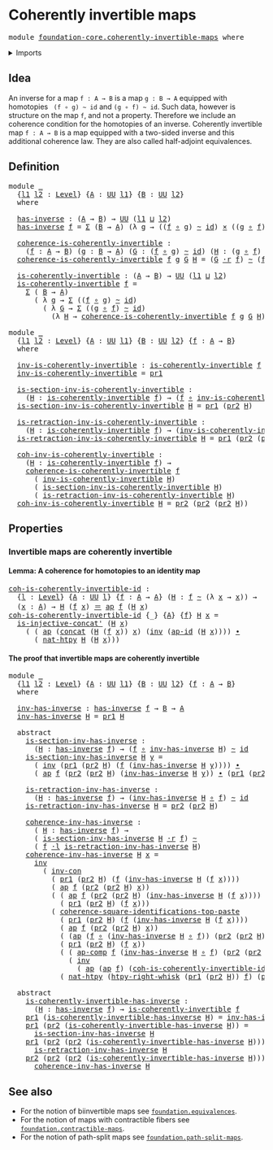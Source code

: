 # Coherently invertible maps

<pre class="Agda"><a id="39" class="Keyword">module</a> <a id="46" href="foundation-core.coherently-invertible-maps.html" class="Module">foundation-core.coherently-invertible-maps</a> <a id="89" class="Keyword">where</a>
</pre>
<details><summary>Imports</summary>

<pre class="Agda"><a id="145" class="Keyword">open</a> <a id="150" class="Keyword">import</a> <a id="157" href="foundation.action-on-identifications-functions.html" class="Module">foundation.action-on-identifications-functions</a>
<a id="204" class="Keyword">open</a> <a id="209" class="Keyword">import</a> <a id="216" href="foundation.commuting-squares-of-identifications.html" class="Module">foundation.commuting-squares-of-identifications</a>
<a id="264" class="Keyword">open</a> <a id="269" class="Keyword">import</a> <a id="276" href="foundation.dependent-pair-types.html" class="Module">foundation.dependent-pair-types</a>
<a id="308" class="Keyword">open</a> <a id="313" class="Keyword">import</a> <a id="320" href="foundation.universe-levels.html" class="Module">foundation.universe-levels</a>

<a id="348" class="Keyword">open</a> <a id="353" class="Keyword">import</a> <a id="360" href="foundation-core.cartesian-product-types.html" class="Module">foundation-core.cartesian-product-types</a>
<a id="400" class="Keyword">open</a> <a id="405" class="Keyword">import</a> <a id="412" href="foundation-core.function-types.html" class="Module">foundation-core.function-types</a>
<a id="443" class="Keyword">open</a> <a id="448" class="Keyword">import</a> <a id="455" href="foundation-core.homotopies.html" class="Module">foundation-core.homotopies</a>
<a id="482" class="Keyword">open</a> <a id="487" class="Keyword">import</a> <a id="494" href="foundation-core.identity-types.html" class="Module">foundation-core.identity-types</a>
</pre>
</details>

## Idea

An inverse for a map `f : A → B` is a map `g : B → A` equipped with homotopies
` (f ∘ g) ~ id` and `(g ∘ f) ~ id`. Such data, however is structure on the map
`f`, and not a property. Therefore we include an coherence condition for the
homotopies of an inverse. Coherently invertible map `f : A → B` is a map
equipped with a two-sided inverse and this additional coherence law. They are
also called half-adjoint equivalences.

## Definition

<pre class="Agda"><a id="1000" class="Keyword">module</a> <a id="1007" href="foundation-core.coherently-invertible-maps.html#1007" class="Module">_</a>
  <a id="1011" class="Symbol">{</a><a id="1012" href="foundation-core.coherently-invertible-maps.html#1012" class="Bound">l1</a> <a id="1015" href="foundation-core.coherently-invertible-maps.html#1015" class="Bound">l2</a> <a id="1018" class="Symbol">:</a> <a id="1020" href="Agda.Primitive.html#591" class="Postulate">Level</a><a id="1025" class="Symbol">}</a> <a id="1027" class="Symbol">{</a><a id="1028" href="foundation-core.coherently-invertible-maps.html#1028" class="Bound">A</a> <a id="1030" class="Symbol">:</a> <a id="1032" href="Agda.Primitive.html#320" class="Primitive">UU</a> <a id="1035" href="foundation-core.coherently-invertible-maps.html#1012" class="Bound">l1</a><a id="1037" class="Symbol">}</a> <a id="1039" class="Symbol">{</a><a id="1040" href="foundation-core.coherently-invertible-maps.html#1040" class="Bound">B</a> <a id="1042" class="Symbol">:</a> <a id="1044" href="Agda.Primitive.html#320" class="Primitive">UU</a> <a id="1047" href="foundation-core.coherently-invertible-maps.html#1015" class="Bound">l2</a><a id="1049" class="Symbol">}</a>
  <a id="1053" class="Keyword">where</a>

  <a id="1062" href="foundation-core.coherently-invertible-maps.html#1062" class="Function">has-inverse</a> <a id="1074" class="Symbol">:</a> <a id="1076" class="Symbol">(</a><a id="1077" href="foundation-core.coherently-invertible-maps.html#1028" class="Bound">A</a> <a id="1079" class="Symbol">→</a> <a id="1081" href="foundation-core.coherently-invertible-maps.html#1040" class="Bound">B</a><a id="1082" class="Symbol">)</a> <a id="1084" class="Symbol">→</a> <a id="1086" href="Agda.Primitive.html#320" class="Primitive">UU</a> <a id="1089" class="Symbol">(</a><a id="1090" href="foundation-core.coherently-invertible-maps.html#1012" class="Bound">l1</a> <a id="1093" href="Agda.Primitive.html#804" class="Primitive Operator">⊔</a> <a id="1095" href="foundation-core.coherently-invertible-maps.html#1015" class="Bound">l2</a><a id="1097" class="Symbol">)</a>
  <a id="1101" href="foundation-core.coherently-invertible-maps.html#1062" class="Function">has-inverse</a> <a id="1113" href="foundation-core.coherently-invertible-maps.html#1113" class="Bound">f</a> <a id="1115" class="Symbol">=</a> <a id="1117" href="foundation.dependent-pair-types.html#505" class="Record">Σ</a> <a id="1119" class="Symbol">(</a><a id="1120" href="foundation-core.coherently-invertible-maps.html#1040" class="Bound">B</a> <a id="1122" class="Symbol">→</a> <a id="1124" href="foundation-core.coherently-invertible-maps.html#1028" class="Bound">A</a><a id="1125" class="Symbol">)</a> <a id="1127" class="Symbol">(λ</a> <a id="1130" href="foundation-core.coherently-invertible-maps.html#1130" class="Bound">g</a> <a id="1132" class="Symbol">→</a> <a id="1134" class="Symbol">((</a><a id="1136" href="foundation-core.coherently-invertible-maps.html#1113" class="Bound">f</a> <a id="1138" href="foundation-core.function-types.html#440" class="Function Operator">∘</a> <a id="1140" href="foundation-core.coherently-invertible-maps.html#1130" class="Bound">g</a><a id="1141" class="Symbol">)</a> <a id="1143" href="foundation-core.homotopies.html#2268" class="Function Operator">~</a> <a id="1145" href="foundation-core.function-types.html#307" class="Function">id</a><a id="1147" class="Symbol">)</a> <a id="1149" href="foundation-core.cartesian-product-types.html#529" class="Function Operator">×</a> <a id="1151" class="Symbol">((</a><a id="1153" href="foundation-core.coherently-invertible-maps.html#1130" class="Bound">g</a> <a id="1155" href="foundation-core.function-types.html#440" class="Function Operator">∘</a> <a id="1157" href="foundation-core.coherently-invertible-maps.html#1113" class="Bound">f</a><a id="1158" class="Symbol">)</a> <a id="1160" href="foundation-core.homotopies.html#2268" class="Function Operator">~</a> <a id="1162" href="foundation-core.function-types.html#307" class="Function">id</a><a id="1164" class="Symbol">))</a>

  <a id="1170" href="foundation-core.coherently-invertible-maps.html#1170" class="Function">coherence-is-coherently-invertible</a> <a id="1205" class="Symbol">:</a>
    <a id="1211" class="Symbol">(</a><a id="1212" href="foundation-core.coherently-invertible-maps.html#1212" class="Bound">f</a> <a id="1214" class="Symbol">:</a> <a id="1216" href="foundation-core.coherently-invertible-maps.html#1028" class="Bound">A</a> <a id="1218" class="Symbol">→</a> <a id="1220" href="foundation-core.coherently-invertible-maps.html#1040" class="Bound">B</a><a id="1221" class="Symbol">)</a> <a id="1223" class="Symbol">(</a><a id="1224" href="foundation-core.coherently-invertible-maps.html#1224" class="Bound">g</a> <a id="1226" class="Symbol">:</a> <a id="1228" href="foundation-core.coherently-invertible-maps.html#1040" class="Bound">B</a> <a id="1230" class="Symbol">→</a> <a id="1232" href="foundation-core.coherently-invertible-maps.html#1028" class="Bound">A</a><a id="1233" class="Symbol">)</a> <a id="1235" class="Symbol">(</a><a id="1236" href="foundation-core.coherently-invertible-maps.html#1236" class="Bound">G</a> <a id="1238" class="Symbol">:</a> <a id="1240" class="Symbol">(</a><a id="1241" href="foundation-core.coherently-invertible-maps.html#1212" class="Bound">f</a> <a id="1243" href="foundation-core.function-types.html#440" class="Function Operator">∘</a> <a id="1245" href="foundation-core.coherently-invertible-maps.html#1224" class="Bound">g</a><a id="1246" class="Symbol">)</a> <a id="1248" href="foundation-core.homotopies.html#2268" class="Function Operator">~</a> <a id="1250" href="foundation-core.function-types.html#307" class="Function">id</a><a id="1252" class="Symbol">)</a> <a id="1254" class="Symbol">(</a><a id="1255" href="foundation-core.coherently-invertible-maps.html#1255" class="Bound">H</a> <a id="1257" class="Symbol">:</a> <a id="1259" class="Symbol">(</a><a id="1260" href="foundation-core.coherently-invertible-maps.html#1224" class="Bound">g</a> <a id="1262" href="foundation-core.function-types.html#440" class="Function Operator">∘</a> <a id="1264" href="foundation-core.coherently-invertible-maps.html#1212" class="Bound">f</a><a id="1265" class="Symbol">)</a> <a id="1267" href="foundation-core.homotopies.html#2268" class="Function Operator">~</a> <a id="1269" href="foundation-core.function-types.html#307" class="Function">id</a><a id="1271" class="Symbol">)</a> <a id="1273" class="Symbol">→</a> <a id="1275" href="Agda.Primitive.html#320" class="Primitive">UU</a> <a id="1278" class="Symbol">(</a><a id="1279" href="foundation-core.coherently-invertible-maps.html#1012" class="Bound">l1</a> <a id="1282" href="Agda.Primitive.html#804" class="Primitive Operator">⊔</a> <a id="1284" href="foundation-core.coherently-invertible-maps.html#1015" class="Bound">l2</a><a id="1286" class="Symbol">)</a>
  <a id="1290" href="foundation-core.coherently-invertible-maps.html#1170" class="Function">coherence-is-coherently-invertible</a> <a id="1325" href="foundation-core.coherently-invertible-maps.html#1325" class="Bound">f</a> <a id="1327" href="foundation-core.coherently-invertible-maps.html#1327" class="Bound">g</a> <a id="1329" href="foundation-core.coherently-invertible-maps.html#1329" class="Bound">G</a> <a id="1331" href="foundation-core.coherently-invertible-maps.html#1331" class="Bound">H</a> <a id="1333" class="Symbol">=</a> <a id="1335" class="Symbol">(</a><a id="1336" href="foundation-core.coherently-invertible-maps.html#1329" class="Bound">G</a> <a id="1338" href="foundation-core.homotopies.html#3874" class="Function Operator">·r</a> <a id="1341" href="foundation-core.coherently-invertible-maps.html#1325" class="Bound">f</a><a id="1342" class="Symbol">)</a> <a id="1344" href="foundation-core.homotopies.html#2268" class="Function Operator">~</a> <a id="1346" class="Symbol">(</a><a id="1347" href="foundation-core.coherently-invertible-maps.html#1325" class="Bound">f</a> <a id="1349" href="foundation-core.homotopies.html#3668" class="Function Operator">·l</a> <a id="1352" href="foundation-core.coherently-invertible-maps.html#1331" class="Bound">H</a><a id="1353" class="Symbol">)</a>

  <a id="1358" href="foundation-core.coherently-invertible-maps.html#1358" class="Function">is-coherently-invertible</a> <a id="1383" class="Symbol">:</a> <a id="1385" class="Symbol">(</a><a id="1386" href="foundation-core.coherently-invertible-maps.html#1028" class="Bound">A</a> <a id="1388" class="Symbol">→</a> <a id="1390" href="foundation-core.coherently-invertible-maps.html#1040" class="Bound">B</a><a id="1391" class="Symbol">)</a> <a id="1393" class="Symbol">→</a> <a id="1395" href="Agda.Primitive.html#320" class="Primitive">UU</a> <a id="1398" class="Symbol">(</a><a id="1399" href="foundation-core.coherently-invertible-maps.html#1012" class="Bound">l1</a> <a id="1402" href="Agda.Primitive.html#804" class="Primitive Operator">⊔</a> <a id="1404" href="foundation-core.coherently-invertible-maps.html#1015" class="Bound">l2</a><a id="1406" class="Symbol">)</a>
  <a id="1410" href="foundation-core.coherently-invertible-maps.html#1358" class="Function">is-coherently-invertible</a> <a id="1435" href="foundation-core.coherently-invertible-maps.html#1435" class="Bound">f</a> <a id="1437" class="Symbol">=</a>
    <a id="1443" href="foundation.dependent-pair-types.html#505" class="Record">Σ</a> <a id="1445" class="Symbol">(</a> <a id="1447" href="foundation-core.coherently-invertible-maps.html#1040" class="Bound">B</a> <a id="1449" class="Symbol">→</a> <a id="1451" href="foundation-core.coherently-invertible-maps.html#1028" class="Bound">A</a><a id="1452" class="Symbol">)</a>
      <a id="1460" class="Symbol">(</a> <a id="1462" class="Symbol">λ</a> <a id="1464" href="foundation-core.coherently-invertible-maps.html#1464" class="Bound">g</a> <a id="1466" class="Symbol">→</a> <a id="1468" href="foundation.dependent-pair-types.html#505" class="Record">Σ</a> <a id="1470" class="Symbol">((</a><a id="1472" href="foundation-core.coherently-invertible-maps.html#1435" class="Bound">f</a> <a id="1474" href="foundation-core.function-types.html#440" class="Function Operator">∘</a> <a id="1476" href="foundation-core.coherently-invertible-maps.html#1464" class="Bound">g</a><a id="1477" class="Symbol">)</a> <a id="1479" href="foundation-core.homotopies.html#2268" class="Function Operator">~</a> <a id="1481" href="foundation-core.function-types.html#307" class="Function">id</a><a id="1483" class="Symbol">)</a>
        <a id="1493" class="Symbol">(</a> <a id="1495" class="Symbol">λ</a> <a id="1497" href="foundation-core.coherently-invertible-maps.html#1497" class="Bound">G</a> <a id="1499" class="Symbol">→</a> <a id="1501" href="foundation.dependent-pair-types.html#505" class="Record">Σ</a> <a id="1503" class="Symbol">((</a><a id="1505" href="foundation-core.coherently-invertible-maps.html#1464" class="Bound">g</a> <a id="1507" href="foundation-core.function-types.html#440" class="Function Operator">∘</a> <a id="1509" href="foundation-core.coherently-invertible-maps.html#1435" class="Bound">f</a><a id="1510" class="Symbol">)</a> <a id="1512" href="foundation-core.homotopies.html#2268" class="Function Operator">~</a> <a id="1514" href="foundation-core.function-types.html#307" class="Function">id</a><a id="1516" class="Symbol">)</a>
          <a id="1528" class="Symbol">(λ</a> <a id="1531" href="foundation-core.coherently-invertible-maps.html#1531" class="Bound">H</a> <a id="1533" class="Symbol">→</a> <a id="1535" href="foundation-core.coherently-invertible-maps.html#1170" class="Function">coherence-is-coherently-invertible</a> <a id="1570" href="foundation-core.coherently-invertible-maps.html#1435" class="Bound">f</a> <a id="1572" href="foundation-core.coherently-invertible-maps.html#1464" class="Bound">g</a> <a id="1574" href="foundation-core.coherently-invertible-maps.html#1497" class="Bound">G</a> <a id="1576" href="foundation-core.coherently-invertible-maps.html#1531" class="Bound">H</a><a id="1577" class="Symbol">)))</a>

<a id="1582" class="Keyword">module</a> <a id="1589" href="foundation-core.coherently-invertible-maps.html#1589" class="Module">_</a>
  <a id="1593" class="Symbol">{</a><a id="1594" href="foundation-core.coherently-invertible-maps.html#1594" class="Bound">l1</a> <a id="1597" href="foundation-core.coherently-invertible-maps.html#1597" class="Bound">l2</a> <a id="1600" class="Symbol">:</a> <a id="1602" href="Agda.Primitive.html#591" class="Postulate">Level</a><a id="1607" class="Symbol">}</a> <a id="1609" class="Symbol">{</a><a id="1610" href="foundation-core.coherently-invertible-maps.html#1610" class="Bound">A</a> <a id="1612" class="Symbol">:</a> <a id="1614" href="Agda.Primitive.html#320" class="Primitive">UU</a> <a id="1617" href="foundation-core.coherently-invertible-maps.html#1594" class="Bound">l1</a><a id="1619" class="Symbol">}</a> <a id="1621" class="Symbol">{</a><a id="1622" href="foundation-core.coherently-invertible-maps.html#1622" class="Bound">B</a> <a id="1624" class="Symbol">:</a> <a id="1626" href="Agda.Primitive.html#320" class="Primitive">UU</a> <a id="1629" href="foundation-core.coherently-invertible-maps.html#1597" class="Bound">l2</a><a id="1631" class="Symbol">}</a> <a id="1633" class="Symbol">{</a><a id="1634" href="foundation-core.coherently-invertible-maps.html#1634" class="Bound">f</a> <a id="1636" class="Symbol">:</a> <a id="1638" href="foundation-core.coherently-invertible-maps.html#1610" class="Bound">A</a> <a id="1640" class="Symbol">→</a> <a id="1642" href="foundation-core.coherently-invertible-maps.html#1622" class="Bound">B</a><a id="1643" class="Symbol">}</a>
  <a id="1647" class="Keyword">where</a>

  <a id="1656" href="foundation-core.coherently-invertible-maps.html#1656" class="Function">inv-is-coherently-invertible</a> <a id="1685" class="Symbol">:</a> <a id="1687" href="foundation-core.coherently-invertible-maps.html#1358" class="Function">is-coherently-invertible</a> <a id="1712" href="foundation-core.coherently-invertible-maps.html#1634" class="Bound">f</a> <a id="1714" class="Symbol">→</a> <a id="1716" href="foundation-core.coherently-invertible-maps.html#1622" class="Bound">B</a> <a id="1718" class="Symbol">→</a> <a id="1720" href="foundation-core.coherently-invertible-maps.html#1610" class="Bound">A</a>
  <a id="1724" href="foundation-core.coherently-invertible-maps.html#1656" class="Function">inv-is-coherently-invertible</a> <a id="1753" class="Symbol">=</a> <a id="1755" href="foundation.dependent-pair-types.html#603" class="Field">pr1</a>

  <a id="1762" href="foundation-core.coherently-invertible-maps.html#1762" class="Function">is-section-inv-is-coherently-invertible</a> <a id="1802" class="Symbol">:</a>
    <a id="1808" class="Symbol">(</a><a id="1809" href="foundation-core.coherently-invertible-maps.html#1809" class="Bound">H</a> <a id="1811" class="Symbol">:</a> <a id="1813" href="foundation-core.coherently-invertible-maps.html#1358" class="Function">is-coherently-invertible</a> <a id="1838" href="foundation-core.coherently-invertible-maps.html#1634" class="Bound">f</a><a id="1839" class="Symbol">)</a> <a id="1841" class="Symbol">→</a> <a id="1843" class="Symbol">(</a><a id="1844" href="foundation-core.coherently-invertible-maps.html#1634" class="Bound">f</a> <a id="1846" href="foundation-core.function-types.html#440" class="Function Operator">∘</a> <a id="1848" href="foundation-core.coherently-invertible-maps.html#1656" class="Function">inv-is-coherently-invertible</a> <a id="1877" href="foundation-core.coherently-invertible-maps.html#1809" class="Bound">H</a><a id="1878" class="Symbol">)</a> <a id="1880" href="foundation-core.homotopies.html#2268" class="Function Operator">~</a> <a id="1882" href="foundation-core.function-types.html#307" class="Function">id</a>
  <a id="1887" href="foundation-core.coherently-invertible-maps.html#1762" class="Function">is-section-inv-is-coherently-invertible</a> <a id="1927" href="foundation-core.coherently-invertible-maps.html#1927" class="Bound">H</a> <a id="1929" class="Symbol">=</a> <a id="1931" href="foundation.dependent-pair-types.html#603" class="Field">pr1</a> <a id="1935" class="Symbol">(</a><a id="1936" href="foundation.dependent-pair-types.html#615" class="Field">pr2</a> <a id="1940" href="foundation-core.coherently-invertible-maps.html#1927" class="Bound">H</a><a id="1941" class="Symbol">)</a>

  <a id="1946" href="foundation-core.coherently-invertible-maps.html#1946" class="Function">is-retraction-inv-is-coherently-invertible</a> <a id="1989" class="Symbol">:</a>
    <a id="1995" class="Symbol">(</a><a id="1996" href="foundation-core.coherently-invertible-maps.html#1996" class="Bound">H</a> <a id="1998" class="Symbol">:</a> <a id="2000" href="foundation-core.coherently-invertible-maps.html#1358" class="Function">is-coherently-invertible</a> <a id="2025" href="foundation-core.coherently-invertible-maps.html#1634" class="Bound">f</a><a id="2026" class="Symbol">)</a> <a id="2028" class="Symbol">→</a> <a id="2030" class="Symbol">(</a><a id="2031" href="foundation-core.coherently-invertible-maps.html#1656" class="Function">inv-is-coherently-invertible</a> <a id="2060" href="foundation-core.coherently-invertible-maps.html#1996" class="Bound">H</a> <a id="2062" href="foundation-core.function-types.html#440" class="Function Operator">∘</a> <a id="2064" href="foundation-core.coherently-invertible-maps.html#1634" class="Bound">f</a><a id="2065" class="Symbol">)</a> <a id="2067" href="foundation-core.homotopies.html#2268" class="Function Operator">~</a> <a id="2069" href="foundation-core.function-types.html#307" class="Function">id</a>
  <a id="2074" href="foundation-core.coherently-invertible-maps.html#1946" class="Function">is-retraction-inv-is-coherently-invertible</a> <a id="2117" href="foundation-core.coherently-invertible-maps.html#2117" class="Bound">H</a> <a id="2119" class="Symbol">=</a> <a id="2121" href="foundation.dependent-pair-types.html#603" class="Field">pr1</a> <a id="2125" class="Symbol">(</a><a id="2126" href="foundation.dependent-pair-types.html#615" class="Field">pr2</a> <a id="2130" class="Symbol">(</a><a id="2131" href="foundation.dependent-pair-types.html#615" class="Field">pr2</a> <a id="2135" href="foundation-core.coherently-invertible-maps.html#2117" class="Bound">H</a><a id="2136" class="Symbol">))</a>

  <a id="2142" href="foundation-core.coherently-invertible-maps.html#2142" class="Function">coh-inv-is-coherently-invertible</a> <a id="2175" class="Symbol">:</a>
    <a id="2181" class="Symbol">(</a><a id="2182" href="foundation-core.coherently-invertible-maps.html#2182" class="Bound">H</a> <a id="2184" class="Symbol">:</a> <a id="2186" href="foundation-core.coherently-invertible-maps.html#1358" class="Function">is-coherently-invertible</a> <a id="2211" href="foundation-core.coherently-invertible-maps.html#1634" class="Bound">f</a><a id="2212" class="Symbol">)</a> <a id="2214" class="Symbol">→</a>
    <a id="2220" href="foundation-core.coherently-invertible-maps.html#1170" class="Function">coherence-is-coherently-invertible</a> <a id="2255" href="foundation-core.coherently-invertible-maps.html#1634" class="Bound">f</a>
      <a id="2263" class="Symbol">(</a> <a id="2265" href="foundation-core.coherently-invertible-maps.html#1656" class="Function">inv-is-coherently-invertible</a> <a id="2294" href="foundation-core.coherently-invertible-maps.html#2182" class="Bound">H</a><a id="2295" class="Symbol">)</a>
      <a id="2303" class="Symbol">(</a> <a id="2305" href="foundation-core.coherently-invertible-maps.html#1762" class="Function">is-section-inv-is-coherently-invertible</a> <a id="2345" href="foundation-core.coherently-invertible-maps.html#2182" class="Bound">H</a><a id="2346" class="Symbol">)</a>
      <a id="2354" class="Symbol">(</a> <a id="2356" href="foundation-core.coherently-invertible-maps.html#1946" class="Function">is-retraction-inv-is-coherently-invertible</a> <a id="2399" href="foundation-core.coherently-invertible-maps.html#2182" class="Bound">H</a><a id="2400" class="Symbol">)</a>
  <a id="2404" href="foundation-core.coherently-invertible-maps.html#2142" class="Function">coh-inv-is-coherently-invertible</a> <a id="2437" href="foundation-core.coherently-invertible-maps.html#2437" class="Bound">H</a> <a id="2439" class="Symbol">=</a> <a id="2441" href="foundation.dependent-pair-types.html#615" class="Field">pr2</a> <a id="2445" class="Symbol">(</a><a id="2446" href="foundation.dependent-pair-types.html#615" class="Field">pr2</a> <a id="2450" class="Symbol">(</a><a id="2451" href="foundation.dependent-pair-types.html#615" class="Field">pr2</a> <a id="2455" href="foundation-core.coherently-invertible-maps.html#2437" class="Bound">H</a><a id="2456" class="Symbol">))</a>
</pre>
## Properties

### Invertible maps are coherently invertible

#### Lemma: A coherence for homotopies to an identity map

<pre class="Agda"><a id="coh-is-coherently-invertible-id"></a><a id="2593" href="foundation-core.coherently-invertible-maps.html#2593" class="Function">coh-is-coherently-invertible-id</a> <a id="2625" class="Symbol">:</a>
  <a id="2629" class="Symbol">{</a><a id="2630" href="foundation-core.coherently-invertible-maps.html#2630" class="Bound">l</a> <a id="2632" class="Symbol">:</a> <a id="2634" href="Agda.Primitive.html#591" class="Postulate">Level</a><a id="2639" class="Symbol">}</a> <a id="2641" class="Symbol">{</a><a id="2642" href="foundation-core.coherently-invertible-maps.html#2642" class="Bound">A</a> <a id="2644" class="Symbol">:</a> <a id="2646" href="Agda.Primitive.html#320" class="Primitive">UU</a> <a id="2649" href="foundation-core.coherently-invertible-maps.html#2630" class="Bound">l</a><a id="2650" class="Symbol">}</a> <a id="2652" class="Symbol">{</a><a id="2653" href="foundation-core.coherently-invertible-maps.html#2653" class="Bound">f</a> <a id="2655" class="Symbol">:</a> <a id="2657" href="foundation-core.coherently-invertible-maps.html#2642" class="Bound">A</a> <a id="2659" class="Symbol">→</a> <a id="2661" href="foundation-core.coherently-invertible-maps.html#2642" class="Bound">A</a><a id="2662" class="Symbol">}</a> <a id="2664" class="Symbol">(</a><a id="2665" href="foundation-core.coherently-invertible-maps.html#2665" class="Bound">H</a> <a id="2667" class="Symbol">:</a> <a id="2669" href="foundation-core.coherently-invertible-maps.html#2653" class="Bound">f</a> <a id="2671" href="foundation-core.homotopies.html#2268" class="Function Operator">~</a> <a id="2673" class="Symbol">(λ</a> <a id="2676" href="foundation-core.coherently-invertible-maps.html#2676" class="Bound">x</a> <a id="2678" class="Symbol">→</a> <a id="2680" href="foundation-core.coherently-invertible-maps.html#2676" class="Bound">x</a><a id="2681" class="Symbol">))</a> <a id="2684" class="Symbol">→</a>
  <a id="2688" class="Symbol">(</a><a id="2689" href="foundation-core.coherently-invertible-maps.html#2689" class="Bound">x</a> <a id="2691" class="Symbol">:</a> <a id="2693" href="foundation-core.coherently-invertible-maps.html#2642" class="Bound">A</a><a id="2694" class="Symbol">)</a> <a id="2696" class="Symbol">→</a> <a id="2698" href="foundation-core.coherently-invertible-maps.html#2665" class="Bound">H</a> <a id="2700" class="Symbol">(</a><a id="2701" href="foundation-core.coherently-invertible-maps.html#2653" class="Bound">f</a> <a id="2703" href="foundation-core.coherently-invertible-maps.html#2689" class="Bound">x</a><a id="2704" class="Symbol">)</a> <a id="2706" href="foundation-core.identity-types.html#5608" class="Function Operator">＝</a> <a id="2708" href="foundation.action-on-identifications-functions.html#768" class="Function">ap</a> <a id="2711" href="foundation-core.coherently-invertible-maps.html#2653" class="Bound">f</a> <a id="2713" class="Symbol">(</a><a id="2714" href="foundation-core.coherently-invertible-maps.html#2665" class="Bound">H</a> <a id="2716" href="foundation-core.coherently-invertible-maps.html#2689" class="Bound">x</a><a id="2717" class="Symbol">)</a>
<a id="2719" href="foundation-core.coherently-invertible-maps.html#2593" class="Function">coh-is-coherently-invertible-id</a> <a id="2751" class="Symbol">{_}</a> <a id="2755" class="Symbol">{</a><a id="2756" href="foundation-core.coherently-invertible-maps.html#2756" class="Bound">A</a><a id="2757" class="Symbol">}</a> <a id="2759" class="Symbol">{</a><a id="2760" href="foundation-core.coherently-invertible-maps.html#2760" class="Bound">f</a><a id="2761" class="Symbol">}</a> <a id="2763" href="foundation-core.coherently-invertible-maps.html#2763" class="Bound">H</a> <a id="2765" href="foundation-core.coherently-invertible-maps.html#2765" class="Bound">x</a> <a id="2767" class="Symbol">=</a>
  <a id="2771" href="foundation-core.identity-types.html#8404" class="Function">is-injective-concat&#39;</a> <a id="2792" class="Symbol">(</a><a id="2793" href="foundation-core.coherently-invertible-maps.html#2763" class="Bound">H</a> <a id="2795" href="foundation-core.coherently-invertible-maps.html#2765" class="Bound">x</a><a id="2796" class="Symbol">)</a>
    <a id="2802" class="Symbol">(</a> <a id="2804" class="Symbol">(</a> <a id="2806" href="foundation.action-on-identifications-functions.html#768" class="Function">ap</a> <a id="2809" class="Symbol">(</a><a id="2810" href="foundation-core.identity-types.html#6601" class="Function">concat</a> <a id="2817" class="Symbol">(</a><a id="2818" href="foundation-core.coherently-invertible-maps.html#2763" class="Bound">H</a> <a id="2820" class="Symbol">(</a><a id="2821" href="foundation-core.coherently-invertible-maps.html#2760" class="Bound">f</a> <a id="2823" href="foundation-core.coherently-invertible-maps.html#2765" class="Bound">x</a><a id="2824" class="Symbol">))</a> <a id="2827" href="foundation-core.coherently-invertible-maps.html#2765" class="Bound">x</a><a id="2828" class="Symbol">)</a> <a id="2830" class="Symbol">(</a><a id="2831" href="foundation-core.identity-types.html#6845" class="Function">inv</a> <a id="2835" class="Symbol">(</a><a id="2836" href="foundation.action-on-identifications-functions.html#969" class="Function">ap-id</a> <a id="2842" class="Symbol">(</a><a id="2843" href="foundation-core.coherently-invertible-maps.html#2763" class="Bound">H</a> <a id="2845" href="foundation-core.coherently-invertible-maps.html#2765" class="Bound">x</a><a id="2846" class="Symbol">))))</a> <a id="2851" href="foundation-core.identity-types.html#6541" class="Function Operator">∙</a>
      <a id="2859" class="Symbol">(</a> <a id="2861" href="foundation-core.homotopies.html#7330" class="Function">nat-htpy</a> <a id="2870" href="foundation-core.coherently-invertible-maps.html#2763" class="Bound">H</a> <a id="2872" class="Symbol">(</a><a id="2873" href="foundation-core.coherently-invertible-maps.html#2763" class="Bound">H</a> <a id="2875" href="foundation-core.coherently-invertible-maps.html#2765" class="Bound">x</a><a id="2876" class="Symbol">)))</a>
</pre>
#### The proof that invertible maps are coherently invertible

<pre class="Agda"><a id="2956" class="Keyword">module</a> <a id="2963" href="foundation-core.coherently-invertible-maps.html#2963" class="Module">_</a>
  <a id="2967" class="Symbol">{</a><a id="2968" href="foundation-core.coherently-invertible-maps.html#2968" class="Bound">l1</a> <a id="2971" href="foundation-core.coherently-invertible-maps.html#2971" class="Bound">l2</a> <a id="2974" class="Symbol">:</a> <a id="2976" href="Agda.Primitive.html#591" class="Postulate">Level</a><a id="2981" class="Symbol">}</a> <a id="2983" class="Symbol">{</a><a id="2984" href="foundation-core.coherently-invertible-maps.html#2984" class="Bound">A</a> <a id="2986" class="Symbol">:</a> <a id="2988" href="Agda.Primitive.html#320" class="Primitive">UU</a> <a id="2991" href="foundation-core.coherently-invertible-maps.html#2968" class="Bound">l1</a><a id="2993" class="Symbol">}</a> <a id="2995" class="Symbol">{</a><a id="2996" href="foundation-core.coherently-invertible-maps.html#2996" class="Bound">B</a> <a id="2998" class="Symbol">:</a> <a id="3000" href="Agda.Primitive.html#320" class="Primitive">UU</a> <a id="3003" href="foundation-core.coherently-invertible-maps.html#2971" class="Bound">l2</a><a id="3005" class="Symbol">}</a> <a id="3007" class="Symbol">{</a><a id="3008" href="foundation-core.coherently-invertible-maps.html#3008" class="Bound">f</a> <a id="3010" class="Symbol">:</a> <a id="3012" href="foundation-core.coherently-invertible-maps.html#2984" class="Bound">A</a> <a id="3014" class="Symbol">→</a> <a id="3016" href="foundation-core.coherently-invertible-maps.html#2996" class="Bound">B</a><a id="3017" class="Symbol">}</a>
  <a id="3021" class="Keyword">where</a>

  <a id="3030" href="foundation-core.coherently-invertible-maps.html#3030" class="Function">inv-has-inverse</a> <a id="3046" class="Symbol">:</a> <a id="3048" href="foundation-core.coherently-invertible-maps.html#1062" class="Function">has-inverse</a> <a id="3060" href="foundation-core.coherently-invertible-maps.html#3008" class="Bound">f</a> <a id="3062" class="Symbol">→</a> <a id="3064" href="foundation-core.coherently-invertible-maps.html#2996" class="Bound">B</a> <a id="3066" class="Symbol">→</a> <a id="3068" href="foundation-core.coherently-invertible-maps.html#2984" class="Bound">A</a>
  <a id="3072" href="foundation-core.coherently-invertible-maps.html#3030" class="Function">inv-has-inverse</a> <a id="3088" href="foundation-core.coherently-invertible-maps.html#3088" class="Bound">H</a> <a id="3090" class="Symbol">=</a> <a id="3092" href="foundation.dependent-pair-types.html#603" class="Field">pr1</a> <a id="3096" href="foundation-core.coherently-invertible-maps.html#3088" class="Bound">H</a>

  <a id="3101" class="Keyword">abstract</a>
    <a id="3114" href="foundation-core.coherently-invertible-maps.html#3114" class="Function">is-section-inv-has-inverse</a> <a id="3141" class="Symbol">:</a>
      <a id="3149" class="Symbol">(</a><a id="3150" href="foundation-core.coherently-invertible-maps.html#3150" class="Bound">H</a> <a id="3152" class="Symbol">:</a> <a id="3154" href="foundation-core.coherently-invertible-maps.html#1062" class="Function">has-inverse</a> <a id="3166" href="foundation-core.coherently-invertible-maps.html#3008" class="Bound">f</a><a id="3167" class="Symbol">)</a> <a id="3169" class="Symbol">→</a> <a id="3171" class="Symbol">(</a><a id="3172" href="foundation-core.coherently-invertible-maps.html#3008" class="Bound">f</a> <a id="3174" href="foundation-core.function-types.html#440" class="Function Operator">∘</a> <a id="3176" href="foundation-core.coherently-invertible-maps.html#3030" class="Function">inv-has-inverse</a> <a id="3192" href="foundation-core.coherently-invertible-maps.html#3150" class="Bound">H</a><a id="3193" class="Symbol">)</a> <a id="3195" href="foundation-core.homotopies.html#2268" class="Function Operator">~</a> <a id="3197" href="foundation-core.function-types.html#307" class="Function">id</a>
    <a id="3204" href="foundation-core.coherently-invertible-maps.html#3114" class="Function">is-section-inv-has-inverse</a> <a id="3231" href="foundation-core.coherently-invertible-maps.html#3231" class="Bound">H</a> <a id="3233" href="foundation-core.coherently-invertible-maps.html#3233" class="Bound">y</a> <a id="3235" class="Symbol">=</a>
      <a id="3243" class="Symbol">(</a> <a id="3245" href="foundation-core.identity-types.html#6845" class="Function">inv</a> <a id="3249" class="Symbol">(</a><a id="3250" href="foundation.dependent-pair-types.html#603" class="Field">pr1</a> <a id="3254" class="Symbol">(</a><a id="3255" href="foundation.dependent-pair-types.html#615" class="Field">pr2</a> <a id="3259" href="foundation-core.coherently-invertible-maps.html#3231" class="Bound">H</a><a id="3260" class="Symbol">)</a> <a id="3262" class="Symbol">(</a><a id="3263" href="foundation-core.coherently-invertible-maps.html#3008" class="Bound">f</a> <a id="3265" class="Symbol">(</a><a id="3266" href="foundation-core.coherently-invertible-maps.html#3030" class="Function">inv-has-inverse</a> <a id="3282" href="foundation-core.coherently-invertible-maps.html#3231" class="Bound">H</a> <a id="3284" href="foundation-core.coherently-invertible-maps.html#3233" class="Bound">y</a><a id="3285" class="Symbol">))))</a> <a id="3290" href="foundation-core.identity-types.html#6541" class="Function Operator">∙</a>
      <a id="3298" class="Symbol">(</a> <a id="3300" href="foundation.action-on-identifications-functions.html#768" class="Function">ap</a> <a id="3303" href="foundation-core.coherently-invertible-maps.html#3008" class="Bound">f</a> <a id="3305" class="Symbol">(</a><a id="3306" href="foundation.dependent-pair-types.html#615" class="Field">pr2</a> <a id="3310" class="Symbol">(</a><a id="3311" href="foundation.dependent-pair-types.html#615" class="Field">pr2</a> <a id="3315" href="foundation-core.coherently-invertible-maps.html#3231" class="Bound">H</a><a id="3316" class="Symbol">)</a> <a id="3318" class="Symbol">(</a><a id="3319" href="foundation-core.coherently-invertible-maps.html#3030" class="Function">inv-has-inverse</a> <a id="3335" href="foundation-core.coherently-invertible-maps.html#3231" class="Bound">H</a> <a id="3337" href="foundation-core.coherently-invertible-maps.html#3233" class="Bound">y</a><a id="3338" class="Symbol">))</a> <a id="3341" href="foundation-core.identity-types.html#6541" class="Function Operator">∙</a> <a id="3343" class="Symbol">(</a><a id="3344" href="foundation.dependent-pair-types.html#603" class="Field">pr1</a> <a id="3348" class="Symbol">(</a><a id="3349" href="foundation.dependent-pair-types.html#615" class="Field">pr2</a> <a id="3353" href="foundation-core.coherently-invertible-maps.html#3231" class="Bound">H</a><a id="3354" class="Symbol">)</a> <a id="3356" href="foundation-core.coherently-invertible-maps.html#3233" class="Bound">y</a><a id="3357" class="Symbol">))</a>

    <a id="3365" href="foundation-core.coherently-invertible-maps.html#3365" class="Function">is-retraction-inv-has-inverse</a> <a id="3395" class="Symbol">:</a>
      <a id="3403" class="Symbol">(</a><a id="3404" href="foundation-core.coherently-invertible-maps.html#3404" class="Bound">H</a> <a id="3406" class="Symbol">:</a> <a id="3408" href="foundation-core.coherently-invertible-maps.html#1062" class="Function">has-inverse</a> <a id="3420" href="foundation-core.coherently-invertible-maps.html#3008" class="Bound">f</a><a id="3421" class="Symbol">)</a> <a id="3423" class="Symbol">→</a> <a id="3425" class="Symbol">(</a><a id="3426" href="foundation-core.coherently-invertible-maps.html#3030" class="Function">inv-has-inverse</a> <a id="3442" href="foundation-core.coherently-invertible-maps.html#3404" class="Bound">H</a> <a id="3444" href="foundation-core.function-types.html#440" class="Function Operator">∘</a> <a id="3446" href="foundation-core.coherently-invertible-maps.html#3008" class="Bound">f</a><a id="3447" class="Symbol">)</a> <a id="3449" href="foundation-core.homotopies.html#2268" class="Function Operator">~</a> <a id="3451" href="foundation-core.function-types.html#307" class="Function">id</a>
    <a id="3458" href="foundation-core.coherently-invertible-maps.html#3365" class="Function">is-retraction-inv-has-inverse</a> <a id="3488" href="foundation-core.coherently-invertible-maps.html#3488" class="Bound">H</a> <a id="3490" class="Symbol">=</a> <a id="3492" href="foundation.dependent-pair-types.html#615" class="Field">pr2</a> <a id="3496" class="Symbol">(</a><a id="3497" href="foundation.dependent-pair-types.html#615" class="Field">pr2</a> <a id="3501" href="foundation-core.coherently-invertible-maps.html#3488" class="Bound">H</a><a id="3502" class="Symbol">)</a>

    <a id="3509" href="foundation-core.coherently-invertible-maps.html#3509" class="Function">coherence-inv-has-inverse</a> <a id="3535" class="Symbol">:</a>
      <a id="3543" class="Symbol">(</a> <a id="3545" href="foundation-core.coherently-invertible-maps.html#3545" class="Bound">H</a> <a id="3547" class="Symbol">:</a> <a id="3549" href="foundation-core.coherently-invertible-maps.html#1062" class="Function">has-inverse</a> <a id="3561" href="foundation-core.coherently-invertible-maps.html#3008" class="Bound">f</a><a id="3562" class="Symbol">)</a> <a id="3564" class="Symbol">→</a>
      <a id="3572" class="Symbol">(</a> <a id="3574" href="foundation-core.coherently-invertible-maps.html#3114" class="Function">is-section-inv-has-inverse</a> <a id="3601" href="foundation-core.coherently-invertible-maps.html#3545" class="Bound">H</a> <a id="3603" href="foundation-core.homotopies.html#3874" class="Function Operator">·r</a> <a id="3606" href="foundation-core.coherently-invertible-maps.html#3008" class="Bound">f</a><a id="3607" class="Symbol">)</a> <a id="3609" href="foundation-core.homotopies.html#2268" class="Function Operator">~</a>
      <a id="3617" class="Symbol">(</a> <a id="3619" href="foundation-core.coherently-invertible-maps.html#3008" class="Bound">f</a> <a id="3621" href="foundation-core.homotopies.html#3668" class="Function Operator">·l</a> <a id="3624" href="foundation-core.coherently-invertible-maps.html#3365" class="Function">is-retraction-inv-has-inverse</a> <a id="3654" href="foundation-core.coherently-invertible-maps.html#3545" class="Bound">H</a><a id="3655" class="Symbol">)</a>
    <a id="3661" href="foundation-core.coherently-invertible-maps.html#3509" class="Function">coherence-inv-has-inverse</a> <a id="3687" href="foundation-core.coherently-invertible-maps.html#3687" class="Bound">H</a> <a id="3689" href="foundation-core.coherently-invertible-maps.html#3689" class="Bound">x</a> <a id="3691" class="Symbol">=</a>
      <a id="3699" href="foundation-core.identity-types.html#6845" class="Function">inv</a>
        <a id="3711" class="Symbol">(</a> <a id="3713" href="foundation-core.identity-types.html#7843" class="Function">inv-con</a>
          <a id="3731" class="Symbol">(</a> <a id="3733" href="foundation.dependent-pair-types.html#603" class="Field">pr1</a> <a id="3737" class="Symbol">(</a><a id="3738" href="foundation.dependent-pair-types.html#615" class="Field">pr2</a> <a id="3742" href="foundation-core.coherently-invertible-maps.html#3687" class="Bound">H</a><a id="3743" class="Symbol">)</a> <a id="3745" class="Symbol">(</a><a id="3746" href="foundation-core.coherently-invertible-maps.html#3008" class="Bound">f</a> <a id="3748" class="Symbol">(</a><a id="3749" href="foundation-core.coherently-invertible-maps.html#3030" class="Function">inv-has-inverse</a> <a id="3765" href="foundation-core.coherently-invertible-maps.html#3687" class="Bound">H</a> <a id="3767" class="Symbol">(</a><a id="3768" href="foundation-core.coherently-invertible-maps.html#3008" class="Bound">f</a> <a id="3770" href="foundation-core.coherently-invertible-maps.html#3689" class="Bound">x</a><a id="3771" class="Symbol">))))</a>
          <a id="3786" class="Symbol">(</a> <a id="3788" href="foundation.action-on-identifications-functions.html#768" class="Function">ap</a> <a id="3791" href="foundation-core.coherently-invertible-maps.html#3008" class="Bound">f</a> <a id="3793" class="Symbol">(</a><a id="3794" href="foundation.dependent-pair-types.html#615" class="Field">pr2</a> <a id="3798" class="Symbol">(</a><a id="3799" href="foundation.dependent-pair-types.html#615" class="Field">pr2</a> <a id="3803" href="foundation-core.coherently-invertible-maps.html#3687" class="Bound">H</a><a id="3804" class="Symbol">)</a> <a id="3806" href="foundation-core.coherently-invertible-maps.html#3689" class="Bound">x</a><a id="3807" class="Symbol">))</a>
          <a id="3820" class="Symbol">(</a> <a id="3822" class="Symbol">(</a> <a id="3824" href="foundation.action-on-identifications-functions.html#768" class="Function">ap</a> <a id="3827" href="foundation-core.coherently-invertible-maps.html#3008" class="Bound">f</a> <a id="3829" class="Symbol">(</a><a id="3830" href="foundation.dependent-pair-types.html#615" class="Field">pr2</a> <a id="3834" class="Symbol">(</a><a id="3835" href="foundation.dependent-pair-types.html#615" class="Field">pr2</a> <a id="3839" href="foundation-core.coherently-invertible-maps.html#3687" class="Bound">H</a><a id="3840" class="Symbol">)</a> <a id="3842" class="Symbol">(</a><a id="3843" href="foundation-core.coherently-invertible-maps.html#3030" class="Function">inv-has-inverse</a> <a id="3859" href="foundation-core.coherently-invertible-maps.html#3687" class="Bound">H</a> <a id="3861" class="Symbol">(</a><a id="3862" href="foundation-core.coherently-invertible-maps.html#3008" class="Bound">f</a> <a id="3864" href="foundation-core.coherently-invertible-maps.html#3689" class="Bound">x</a><a id="3865" class="Symbol">))))</a> <a id="3870" href="foundation-core.identity-types.html#6541" class="Function Operator">∙</a>
            <a id="3884" class="Symbol">(</a> <a id="3886" href="foundation.dependent-pair-types.html#603" class="Field">pr1</a> <a id="3890" class="Symbol">(</a><a id="3891" href="foundation.dependent-pair-types.html#615" class="Field">pr2</a> <a id="3895" href="foundation-core.coherently-invertible-maps.html#3687" class="Bound">H</a><a id="3896" class="Symbol">)</a> <a id="3898" class="Symbol">(</a><a id="3899" href="foundation-core.coherently-invertible-maps.html#3008" class="Bound">f</a> <a id="3901" href="foundation-core.coherently-invertible-maps.html#3689" class="Bound">x</a><a id="3902" class="Symbol">)))</a>
          <a id="3916" class="Symbol">(</a> <a id="3918" href="foundation.commuting-squares-of-identifications.html#3654" class="Function">coherence-square-identifications-top-paste</a>
            <a id="3973" class="Symbol">(</a> <a id="3975" href="foundation.dependent-pair-types.html#603" class="Field">pr1</a> <a id="3979" class="Symbol">(</a><a id="3980" href="foundation.dependent-pair-types.html#615" class="Field">pr2</a> <a id="3984" href="foundation-core.coherently-invertible-maps.html#3687" class="Bound">H</a><a id="3985" class="Symbol">)</a> <a id="3987" class="Symbol">(</a><a id="3988" href="foundation-core.coherently-invertible-maps.html#3008" class="Bound">f</a> <a id="3990" class="Symbol">(</a><a id="3991" href="foundation-core.coherently-invertible-maps.html#3030" class="Function">inv-has-inverse</a> <a id="4007" href="foundation-core.coherently-invertible-maps.html#3687" class="Bound">H</a> <a id="4009" class="Symbol">(</a><a id="4010" href="foundation-core.coherently-invertible-maps.html#3008" class="Bound">f</a> <a id="4012" href="foundation-core.coherently-invertible-maps.html#3689" class="Bound">x</a><a id="4013" class="Symbol">))))</a>
            <a id="4030" class="Symbol">(</a> <a id="4032" href="foundation.action-on-identifications-functions.html#768" class="Function">ap</a> <a id="4035" href="foundation-core.coherently-invertible-maps.html#3008" class="Bound">f</a> <a id="4037" class="Symbol">(</a><a id="4038" href="foundation.dependent-pair-types.html#615" class="Field">pr2</a> <a id="4042" class="Symbol">(</a><a id="4043" href="foundation.dependent-pair-types.html#615" class="Field">pr2</a> <a id="4047" href="foundation-core.coherently-invertible-maps.html#3687" class="Bound">H</a><a id="4048" class="Symbol">)</a> <a id="4050" href="foundation-core.coherently-invertible-maps.html#3689" class="Bound">x</a><a id="4051" class="Symbol">))</a>
            <a id="4066" class="Symbol">(</a> <a id="4068" class="Symbol">(</a><a id="4069" href="foundation.action-on-identifications-functions.html#768" class="Function">ap</a> <a id="4072" class="Symbol">(</a><a id="4073" href="foundation-core.coherently-invertible-maps.html#3008" class="Bound">f</a> <a id="4075" href="foundation-core.function-types.html#440" class="Function Operator">∘</a> <a id="4077" class="Symbol">(</a><a id="4078" href="foundation-core.coherently-invertible-maps.html#3030" class="Function">inv-has-inverse</a> <a id="4094" href="foundation-core.coherently-invertible-maps.html#3687" class="Bound">H</a> <a id="4096" href="foundation-core.function-types.html#440" class="Function Operator">∘</a> <a id="4098" href="foundation-core.coherently-invertible-maps.html#3008" class="Bound">f</a><a id="4099" class="Symbol">))</a> <a id="4102" class="Symbol">(</a><a id="4103" href="foundation.dependent-pair-types.html#615" class="Field">pr2</a> <a id="4107" class="Symbol">(</a><a id="4108" href="foundation.dependent-pair-types.html#615" class="Field">pr2</a> <a id="4112" href="foundation-core.coherently-invertible-maps.html#3687" class="Bound">H</a><a id="4113" class="Symbol">)</a> <a id="4115" href="foundation-core.coherently-invertible-maps.html#3689" class="Bound">x</a><a id="4116" class="Symbol">)))</a>
            <a id="4132" class="Symbol">(</a> <a id="4134" href="foundation.dependent-pair-types.html#603" class="Field">pr1</a> <a id="4138" class="Symbol">(</a><a id="4139" href="foundation.dependent-pair-types.html#615" class="Field">pr2</a> <a id="4143" href="foundation-core.coherently-invertible-maps.html#3687" class="Bound">H</a><a id="4144" class="Symbol">)</a> <a id="4146" class="Symbol">(</a><a id="4147" href="foundation-core.coherently-invertible-maps.html#3008" class="Bound">f</a> <a id="4149" href="foundation-core.coherently-invertible-maps.html#3689" class="Bound">x</a><a id="4150" class="Symbol">))</a>
            <a id="4165" class="Symbol">(</a> <a id="4167" class="Symbol">(</a> <a id="4169" href="foundation.action-on-identifications-functions.html#1181" class="Function">ap-comp</a> <a id="4177" href="foundation-core.coherently-invertible-maps.html#3008" class="Bound">f</a> <a id="4179" class="Symbol">(</a><a id="4180" href="foundation-core.coherently-invertible-maps.html#3030" class="Function">inv-has-inverse</a> <a id="4196" href="foundation-core.coherently-invertible-maps.html#3687" class="Bound">H</a> <a id="4198" href="foundation-core.function-types.html#440" class="Function Operator">∘</a> <a id="4200" href="foundation-core.coherently-invertible-maps.html#3008" class="Bound">f</a><a id="4201" class="Symbol">)</a> <a id="4203" class="Symbol">(</a><a id="4204" href="foundation.dependent-pair-types.html#615" class="Field">pr2</a> <a id="4208" class="Symbol">(</a><a id="4209" href="foundation.dependent-pair-types.html#615" class="Field">pr2</a> <a id="4213" href="foundation-core.coherently-invertible-maps.html#3687" class="Bound">H</a><a id="4214" class="Symbol">)</a> <a id="4216" href="foundation-core.coherently-invertible-maps.html#3689" class="Bound">x</a><a id="4217" class="Symbol">))</a> <a id="4220" href="foundation-core.identity-types.html#6541" class="Function Operator">∙</a>
              <a id="4236" class="Symbol">(</a> <a id="4238" href="foundation-core.identity-types.html#6845" class="Function">inv</a>
                <a id="4258" class="Symbol">(</a> <a id="4260" href="foundation.action-on-identifications-functions.html#768" class="Function">ap</a> <a id="4263" class="Symbol">(</a><a id="4264" href="foundation.action-on-identifications-functions.html#768" class="Function">ap</a> <a id="4267" href="foundation-core.coherently-invertible-maps.html#3008" class="Bound">f</a><a id="4268" class="Symbol">)</a> <a id="4270" class="Symbol">(</a><a id="4271" href="foundation-core.coherently-invertible-maps.html#2593" class="Function">coh-is-coherently-invertible-id</a> <a id="4303" class="Symbol">(</a><a id="4304" href="foundation.dependent-pair-types.html#615" class="Field">pr2</a> <a id="4308" class="Symbol">(</a><a id="4309" href="foundation.dependent-pair-types.html#615" class="Field">pr2</a> <a id="4313" href="foundation-core.coherently-invertible-maps.html#3687" class="Bound">H</a><a id="4314" class="Symbol">))</a> <a id="4317" href="foundation-core.coherently-invertible-maps.html#3689" class="Bound">x</a><a id="4318" class="Symbol">))))</a>
            <a id="4335" class="Symbol">(</a> <a id="4337" href="foundation-core.homotopies.html#7330" class="Function">nat-htpy</a> <a id="4346" class="Symbol">(</a><a id="4347" href="foundation-core.homotopies.html#3692" class="Function">htpy-right-whisk</a> <a id="4364" class="Symbol">(</a><a id="4365" href="foundation.dependent-pair-types.html#603" class="Field">pr1</a> <a id="4369" class="Symbol">(</a><a id="4370" href="foundation.dependent-pair-types.html#615" class="Field">pr2</a> <a id="4374" href="foundation-core.coherently-invertible-maps.html#3687" class="Bound">H</a><a id="4375" class="Symbol">))</a> <a id="4378" href="foundation-core.coherently-invertible-maps.html#3008" class="Bound">f</a><a id="4379" class="Symbol">)</a> <a id="4381" class="Symbol">(</a><a id="4382" href="foundation.dependent-pair-types.html#615" class="Field">pr2</a> <a id="4386" class="Symbol">(</a><a id="4387" href="foundation.dependent-pair-types.html#615" class="Field">pr2</a> <a id="4391" href="foundation-core.coherently-invertible-maps.html#3687" class="Bound">H</a><a id="4392" class="Symbol">)</a> <a id="4394" href="foundation-core.coherently-invertible-maps.html#3689" class="Bound">x</a><a id="4395" class="Symbol">))))</a>

  <a id="4403" class="Keyword">abstract</a>
    <a id="4416" href="foundation-core.coherently-invertible-maps.html#4416" class="Function">is-coherently-invertible-has-inverse</a> <a id="4453" class="Symbol">:</a>
      <a id="4461" class="Symbol">(</a><a id="4462" href="foundation-core.coherently-invertible-maps.html#4462" class="Bound">H</a> <a id="4464" class="Symbol">:</a> <a id="4466" href="foundation-core.coherently-invertible-maps.html#1062" class="Function">has-inverse</a> <a id="4478" href="foundation-core.coherently-invertible-maps.html#3008" class="Bound">f</a><a id="4479" class="Symbol">)</a> <a id="4481" class="Symbol">→</a> <a id="4483" href="foundation-core.coherently-invertible-maps.html#1358" class="Function">is-coherently-invertible</a> <a id="4508" href="foundation-core.coherently-invertible-maps.html#3008" class="Bound">f</a>
    <a id="4514" href="foundation.dependent-pair-types.html#603" class="Field">pr1</a> <a id="4518" class="Symbol">(</a><a id="4519" href="foundation-core.coherently-invertible-maps.html#4416" class="Function">is-coherently-invertible-has-inverse</a> <a id="4556" href="foundation-core.coherently-invertible-maps.html#4556" class="Bound">H</a><a id="4557" class="Symbol">)</a> <a id="4559" class="Symbol">=</a> <a id="4561" href="foundation-core.coherently-invertible-maps.html#3030" class="Function">inv-has-inverse</a> <a id="4577" href="foundation-core.coherently-invertible-maps.html#4556" class="Bound">H</a>
    <a id="4583" href="foundation.dependent-pair-types.html#603" class="Field">pr1</a> <a id="4587" class="Symbol">(</a><a id="4588" href="foundation.dependent-pair-types.html#615" class="Field">pr2</a> <a id="4592" class="Symbol">(</a><a id="4593" href="foundation-core.coherently-invertible-maps.html#4416" class="Function">is-coherently-invertible-has-inverse</a> <a id="4630" href="foundation-core.coherently-invertible-maps.html#4630" class="Bound">H</a><a id="4631" class="Symbol">))</a> <a id="4634" class="Symbol">=</a>
      <a id="4642" href="foundation-core.coherently-invertible-maps.html#3114" class="Function">is-section-inv-has-inverse</a> <a id="4669" href="foundation-core.coherently-invertible-maps.html#4630" class="Bound">H</a>
    <a id="4675" href="foundation.dependent-pair-types.html#603" class="Field">pr1</a> <a id="4679" class="Symbol">(</a><a id="4680" href="foundation.dependent-pair-types.html#615" class="Field">pr2</a> <a id="4684" class="Symbol">(</a><a id="4685" href="foundation.dependent-pair-types.html#615" class="Field">pr2</a> <a id="4689" class="Symbol">(</a><a id="4690" href="foundation-core.coherently-invertible-maps.html#4416" class="Function">is-coherently-invertible-has-inverse</a> <a id="4727" href="foundation-core.coherently-invertible-maps.html#4727" class="Bound">H</a><a id="4728" class="Symbol">)))</a> <a id="4732" class="Symbol">=</a>
      <a id="4740" href="foundation-core.coherently-invertible-maps.html#3365" class="Function">is-retraction-inv-has-inverse</a> <a id="4770" href="foundation-core.coherently-invertible-maps.html#4727" class="Bound">H</a>
    <a id="4776" href="foundation.dependent-pair-types.html#615" class="Field">pr2</a> <a id="4780" class="Symbol">(</a><a id="4781" href="foundation.dependent-pair-types.html#615" class="Field">pr2</a> <a id="4785" class="Symbol">(</a><a id="4786" href="foundation.dependent-pair-types.html#615" class="Field">pr2</a> <a id="4790" class="Symbol">(</a><a id="4791" href="foundation-core.coherently-invertible-maps.html#4416" class="Function">is-coherently-invertible-has-inverse</a> <a id="4828" href="foundation-core.coherently-invertible-maps.html#4828" class="Bound">H</a><a id="4829" class="Symbol">)))</a> <a id="4833" class="Symbol">=</a>
      <a id="4841" href="foundation-core.coherently-invertible-maps.html#3509" class="Function">coherence-inv-has-inverse</a> <a id="4867" href="foundation-core.coherently-invertible-maps.html#4828" class="Bound">H</a>
</pre>
## See also

- For the notion of biinvertible maps see
  [`foundation.equivalences`](foundation.equivalences.md).
- For the notion of maps with contractible fibers see
  [`foundation.contractible-maps`](foundation.contractible-maps.md).
- For the notion of path-split maps see
  [`foundation.path-split-maps`](foundation.path-split-maps.md).
